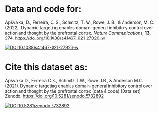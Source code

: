 # Data and code for:

Apšvalka, D., Ferreira, C. S., Schmitz, T. W., Rowe, J. B., & Anderson, M. C. (2022). Dynamic targeting enables domain-general inhibitory control over action and thought by the prefrontal cortex. *Nature Communications*, **13**, 274. https://doi.org/10.1038/s41467-021-27926-w  

[![DOI:10.1038/s41467-021-27926-w](https://img.shields.io/badge/DOI-10.1038/s41467--021--27926--w-orange.svg)](https://doi.org/10.1038/s41467-021-27926-w)



# Cite this dataset as:

Apšvalka D., Ferreira C.S., Schmitz T.W., Rowe J.B., & Anderson M.C. (2021). Dynamic targeting enables domain-general inhibitory control over action and thought by the prefrontal cortex (data & code) [Data set]. Zenodo. https://doi.org/10.5281/zenodo.5732892

[![DOI:10.5281/zenodo.5732892](http://img.shields.io/badge/DOI-10.5281/zenodo.5732892-brightgreen.svg)](https://doi.org/10.5281/zenodo.5732892)
